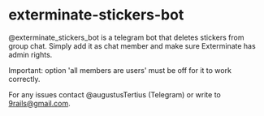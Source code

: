 # exterminate-stickers-bot

@exterminate_stickers_bot is a telegram bot that deletes stickers from group chat.
Simply add it as chat member and make sure Exterminate has admin rights.

Important: option 'all members are users' must be off for it to work correctly.

For any issues contact @augustusTertius (Telegram) or write to 9rails@gmail.com.

